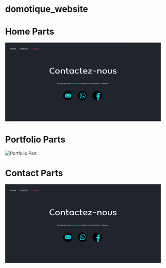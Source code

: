 # domotique_website

# Home Parts
![Homo Part](https://github.com/Alexous1/domotique_website/blob/main/img/Home.png)

# Portfolio Parts
![Portfolio Part](https://github.com/Alexous1/domotique_website/blob/main/img/video1.gif)

# Contact Parts
![Contact Part](https://github.com/Alexous1/domotique_website/blob/main/img/contact.png)
